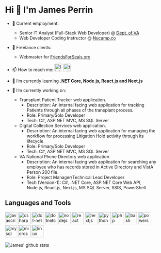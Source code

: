 <!--
**jamesperrin/jamesperrin** is a ✨ _special_ ✨ repository because its `README.md` (this file) appears on your GitHub profile.

Here are some ideas to get you started:

- 🔭 I’m currently working on ...
- 🌱 I’m currently learning ...
- 👯 I’m looking to collaborate on ...
- 🤔 I’m looking for help with ...
- 💬 Ask me about ...
- 📫 How to reach me: ...
- 😄 Pronouns: ...
- ⚡ Fun fact: ...
-->

# Hi 👋 I'm James Perrin

- 🔭 Current employment:
  - Senior IT Analyst (Full-Stack Web Developer) @ [Dept. of VA](https://www.va.gov/ "The US Department of Veterans Affairs provides patient care and federal benefits to Veterans and their dependents.")
  - Web Developer Coding Instructor @ [Nucamp.co](https://www.nucamp.co/ "Nucamp.co - Affordable Coding Bootcamps for Software Development")
 
- 🏁 Freelance clients:
  - Webmaster for [FriendsForSeals.org](https://www.friendsforseals.org/ "FriendsForSeals.org - Canada's annual commercial seal slaughter has gone on for over 500 yrs. We don't discourage signing a petition, but that won't end it..")

- 📫 How to reach me: <a href="https://www.linkedin.com/in/jkperrin" target="_blank" rel="noreferrer" title="linkedin"><img src="https://cdn.jsdelivr.net/gh/devicons/devicon/icons/linkedin/linkedin-original.svg"  title="linkedin @jkperrin" alt="linkedin @jkperrin" width="25" height="25" /></a> <a href="https://www.linkedin.com/in/jkperrin" target="_blank" rel="noreferrer" title="twitter"><img src="https://cdn.jsdelivr.net/gh/devicons/devicon/icons/twitter/twitter-original.svg"  title="twitter @_jamesperrin" alt="twitter @_jamesperrin" width="25" height="25" /></a> 

- 🌱 I’m currently learning **.NET Core, Node.js, React.js and Next.js**

- 💫 I’m currently working on:

  - Transplant Patient Tracker web application.
    - Description: An internal facing web application for tracking Patients through all phases of the transplant process.
    - Role: Primary/Solo Developer
    - Tech: C#, ASP.NET MVC, MS SQL Server
  - Digital Collection Services web application.
    - Description: An internal facing web application for managing the workflow for processing Litigation Hold activity through its lifecycle.
    - Role: Primary/Solo Developer
    - Tech: C#, ASP.NET MVC, MS SQL Server
  - VA National Phone Directory web application.
    - Description: An internal facing web application for searching any employee who has records stored in Active Directory and VistA Person 200 file.
    - Role: Project Manager/Technical Lead Developer
    - Tech (Version-1): C#, .NET Core, ASP.NET Core Web API, Node.js, React.js, Next.js, MS SQL Server, SSIS, PowerShell

## Languages and Tools 

<div>
<a href="https://developer.mozilla.org/en-US/docs/Web/JavaScript" target="_blank" rel="noreferrer" title="javascript">
<img src="https://cdn.jsdelivr.net/gh/devicons/devicon/icons/javascript/javascript-original.svg" title="javascript" alt="javascript" width="40" height="40" /></a>
<a href="https://learn.microsoft.com/en-us/dotnet/csharp/" target="_blank" rel="noreferrer" title="csharp"><img src="https://cdn.jsdelivr.net/gh/devicons/devicon/icons/csharp/csharp-original.svg" title="csharp" alt="csharp" width="40" height="40" /></a>
<a href="https://github.com/Microsoft/dotnet" target="_blank" rel="noreferrer" title="dot-net"><img src="https://cdn.jsdelivr.net/gh/devicons/devicon/icons/dot-net/dot-net-original-wordmark.svg" title="dot-net" alt="dot-net" width="40" height="40" /></a>
<a href="https://github.com/dotnet/core" target="_blank" rel="noreferrer" title="dotnetcore"><img src="https://cdn.jsdelivr.net/gh/devicons/devicon/icons/dotnetcore/dotnetcore-original.svg" title="dotnetcore" alt="dotnetcore" width="40" height="40" /></a>
<a href="https://nodejs.org" target="_blank" rel="noreferrer" title="nodejs"><img src="https://cdn.jsdelivr.net/gh/devicons/devicon/icons/nodejs/nodejs-original-wordmark.svg" title="nodejs" alt="nodejs" width="40" height="40" /></a>
<a href="https://reactjs.org/" target="_blank" rel="noreferrer" title="react"><img src="https://cdn.jsdelivr.net/gh/devicons/devicon/icons/react/react-original-wordmark.svg" title="react" alt="react" width="40" height="40" /></a>
<a href="https://nextjs.org/" target="_blank" rel="noreferrer" title="nextjs"><img src="https://cdn.jsdelivr.net/gh/devicons/devicon/icons/nextjs/nextjs-original-wordmark.svg" title="nextjs" alt="nextjs" width="40" height="40" /></a>
<a href="https://www.python.org" target="_blank" rel="noreferrer" title="python"><img src="https://cdn.jsdelivr.net/gh/devicons/devicon/icons/python/python-original.svg" title="python" alt="python" width="40" height="40" /></a>
<a href="https://www.php.net" target="_blank" rel="noreferrer" title="php"><img src="https://cdn.jsdelivr.net/gh/devicons/devicon/icons/php/php-original.svg" title="php" alt="php" width="40" height="40" /></a>
<a href="https://www.gnu.org/software/bash/" target="_blank" rel="noreferrer" title="bash"><img src="https://cdn.jsdelivr.net/gh/devicons/devicon/icons/bash/bash-original.svg" title="bash" alt="bash" width="40" height="40" /></a>
<a href="https://github.com/PowerShell/PowerShell" target="_blank" rel="noreferrer" title="powershell"><img src="https://raw.githubusercontent.com/file-icons/icons/e6e6e6ac8cb1d91867167c228c00a667f4d47101/svg/PowerShell.svg" title="powershell" alt="powershell" width="40" height="40" /></a>
<a href="https://www.mysql.com/" target="_blank" rel="noreferrer" title="mysql"><img src="https://cdn.jsdelivr.net/gh/devicons/devicon/icons/mysql/mysql-original-wordmark.svg" title="mysql" alt="mysql" width="40" height="40" /></a>
<a href="https://www.microsoft.com/en-us/sql-server" target="_blank" rel="noreferrer" title="microsoftsqlserver"><img src="https://cdn.jsdelivr.net/gh/devicons/devicon/icons/microsoftsqlserver/microsoftsqlserver-plain-wordmark.svg" title="microsoftsqlserver" alt="microsoftsqlserver" width="40" height="40" /></a>
<a href="https://www.linux.org/" target="_blank" rel="noreferrer" title="linux"><img src="https://cdn.jsdelivr.net/gh/devicons/devicon/icons/linux/linux-plain.svg" title="linux" alt="linux" width="40" height="40" /></a>
</div>

<!-- <p><img align="left" src="https://github-readme-stats.vercel.app/api/top-langs?username=jamesperrin&show_icons=true&locale=en&layout=compact" alt="jamesperrin" /></p> -->

![James' github stats](https://github-readme-stats.vercel.app/api?username=jamesperrin&show_icons=true)
